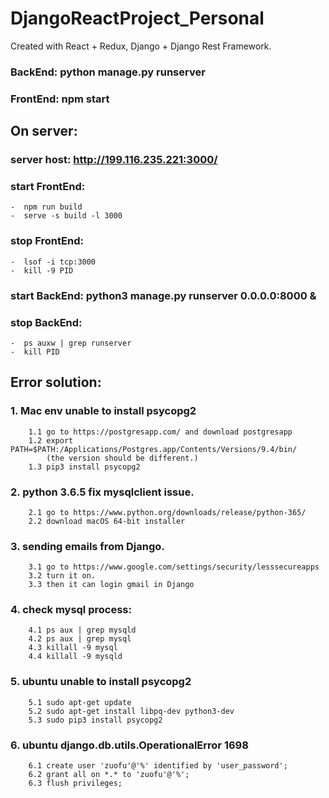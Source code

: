 # DjangoReactProject_Personal


Created with React + Redux, Django + Django Rest Framework.

### BackEnd: python manage.py runserver

### FrontEnd: npm start

## On server:  
### server host: http://199.116.235.221:3000/
### start FrontEnd: 
    -  npm run build  
    -  serve -s build -l 3000  
### stop FrontEnd:   
    -  lsof -i tcp:3000
    -  kill -9 PID
### start BackEnd: python3 manage.py runserver 0.0.0.0:8000 &  
### stop BackEnd:   
    -  ps auxw | grep runserver
    -  kill PID    

## Error solution:  

### 1. Mac env unable to install psycopg2  
        1.1 go to https://postgresapp.com/ and download postgresapp   
        1.2 export PATH=$PATH:/Applications/Postgres.app/Contents/Versions/9.4/bin/   
            (the version should be different.)   
        1.3 pip3 install psycopg2  

### 2. python 3.6.5 fix mysqlclient issue.  
        2.1 go to https://www.python.org/downloads/release/python-365/   
        2.2 download macOS 64-bit installer   

### 3. sending emails from Django.
        3.1 go to https://www.google.com/settings/security/lesssecureapps
        3.2 turn it on.
        3.3 then it can login gmail in Django  

### 4. check mysql process:
        4.1 ps aux | grep mysqld  
        4.2 ps aux | grep mysql  
        4.3 killall -9 mysql  
        4.4 killall -9 mysqld  

### 5. ubuntu unable to install psycopg2
        5.1 sudo apt-get update
        5.2 sudo apt-get install libpq-dev python3-dev
        5.3 sudo pip3 install psycopg2

### 6. ubuntu django.db.utils.OperationalError 1698
        6.1 create user 'zuofu'@'%' identified by 'user_password';
        6.2 grant all on *.* to 'zuofu'@'%';
        6.3 flush privileges;
